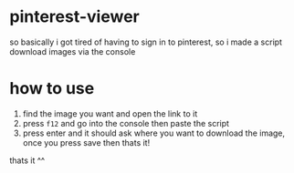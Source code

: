 # pinterest-viewer
so basically i got tired of having to sign in to pinterest, so i made a script download images via the console
# how to use
1. find the image you want and open the link to it
2. press `f12` and go into the console then paste the script
3. press enter and it should ask where you want to download the image, once you press save then thats it!

thats it ^^
